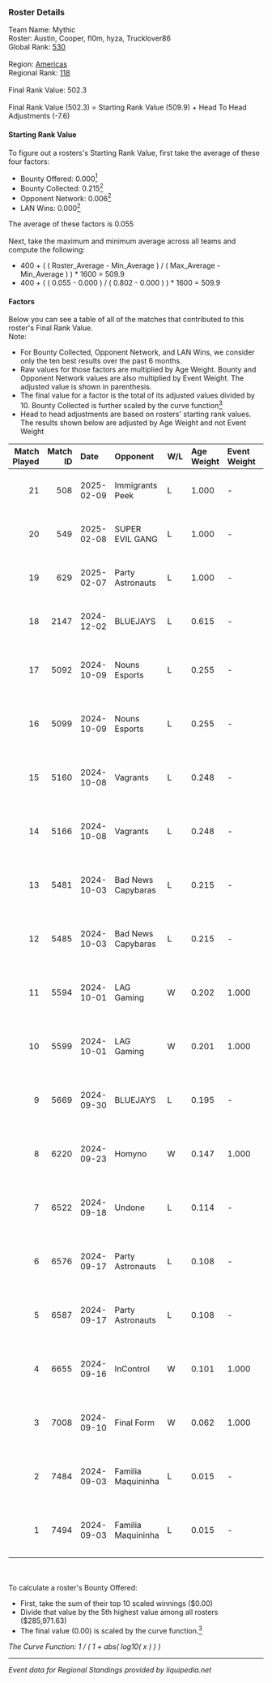 ### Roster Details<br />
Team Name: Mythic<br />
Roster: Austin, Cooper, fl0m, hyza, Trucklover86<br />
Global Rank: [530](../../standings_global_2025_02_28.md)<br />
<br />
Region: [Americas]( ../../standings_americas_2025_02_28.md)<br />
Regional Rank: [118]( ../../standings_americas_2025_02_28.md)<br />
<br />
Final Rank Value:  502.3<br />
<br />
Final Rank Value (502.3) = Starting Rank Value (509.9) + Head To Head Adjustments (-7.6)<br />

#### Starting Rank Value<br />
To figure out a rosters's Starting Rank Value, first take the average of these four factors:<br />
- Bounty Offered: 0.000[<sup>1</sup>](#table2)
- Bounty Collected: 0.215[<sup>2</sup>](#table1)
- Opponent Network: 0.006[<sup>2</sup>](#table1)
- LAN Wins: 0.000[<sup>2</sup>](#table1)

The average of these factors is 0.055<br />
<br />
Next, take the maximum and minimum average across all teams and compute the following:<br />
- 400 + ( ( Roster_Average - Min_Average ) / ( Max_Average - Min_Average ) ) * 1600 = 509.9
- 400 + ( ( 0.055 - 0.000 ) / ( 0.802 - 0.000 ) ) * 1600 = 509.9


#### Factors<br />
Below you can see a table of all of the matches that contributed to this roster's Final Rank Value.<br />
Note:<br />

- For Bounty Collected, Opponent Network, and LAN Wins, we consider only the ten best results over the past 6 months.
- Raw values for those factors are multiplied by Age Weight. Bounty and Opponent Network values are also multiplied by Event Weight. The adjusted value is shown in parenthesis.
- The final value for a factor is the total of its adjusted values divided by 10. Bounty Collected is further scaled by the curve function[<sup>3</sup>](#curveFunction)
- Head to head adjustments are based on rosters' starting rank values. The results shown below are adjusted by Age Weight and not Event Weight
<span id="table1"></span><br />


| Match Played | Match ID | Date       | Opponent           | W/L | Age Weight | Event Weight | Bounty Collected | Opponent Network | LAN Wins  | H2H Adj. | Roster                                         |
| -: | -: | :- | :- | :- | :- | :- | :- | :- | :- | -: | :- |
|           21 |      508 | 2025-02-09 | Immigrants Peek    | L   | 1.000      | -            | -                | -                | -         |    -8.19 | Austin, Cooper, fl0m, hyza, Trucklover86       |
|           20 |      549 | 2025-02-08 | SUPER EVIL GANG    | L   | 1.000      | -            | -                | -                | -         |    -4.80 | Austin, Cooper, fl0m, hyza, Trucklover86       |
|           19 |      629 | 2025-02-07 | Party Astronauts   | L   | 1.000      | -            | -                | -                | -         |    -2.34 | Austin, Cooper, fl0m, hyza, Trucklover86       |
|           18 |     2147 | 2024-12-02 | BLUEJAYS           | L   | 0.615      | -            | -                | -                | -         |    -1.00 | Austin, Cooper, fl0m, hyza, Trucklover86       |
|           17 |     5092 | 2024-10-09 | Nouns Esports      | L   | 0.255      | -            | -                | -                | -         |    -0.34 | Austin, Cooper, fl0m, freakazoid, Trucklover86 |
|           16 |     5099 | 2024-10-09 | Nouns Esports      | L   | 0.255      | -            | -                | -                | -         |    -0.34 | Austin, Cooper, fl0m, freakazoid, Trucklover86 |
|           15 |     5160 | 2024-10-08 | Vagrants           | L   | 0.248      | -            | -                | -                | -         |    -0.75 | Austin, Cooper, fl0m, freakazoid, Trucklover86 |
|           14 |     5166 | 2024-10-08 | Vagrants           | L   | 0.248      | -            | -                | -                | -         |    -0.75 | Austin, Cooper, fl0m, freakazoid, Trucklover86 |
|           13 |     5481 | 2024-10-03 | Bad News Capybaras | L   | 0.215      | -            | -                | -                | -         |    -1.52 | Austin, Cooper, fl0m, freakazoid, Trucklover86 |
|           12 |     5485 | 2024-10-03 | Bad News Capybaras | L   | 0.215      | -            | -                | -                | -         |    -1.54 | Austin, Cooper, fl0m, freakazoid, Trucklover86 |
|           11 |     5594 | 2024-10-01 | LAG Gaming         | W   | 0.202      | 1.000        | 0.002 (0.000)    | 0.030 (0.006)    | 0 (0.000) |     4.14 | Austin, Cooper, fl0m, freakazoid, Trucklover86 |
|           10 |     5599 | 2024-10-01 | LAG Gaming         | W   | 0.201      | 1.000        | 0.002 (0.000)    | 0.030 (0.006)    | 0 (0.000) |     4.20 | Austin, Cooper, fl0m, freakazoid, Trucklover86 |
|            9 |     5669 | 2024-09-30 | BLUEJAYS           | L   | 0.195      | -            | -                | -                | -         |    -0.32 | Austin, Cooper, fl0m, freakazoid, Trucklover86 |
|            8 |     6220 | 2024-09-23 | Homyno             | W   | 0.147      | 1.000        | 0.009 (0.001)    | 0.208 (0.031)    | 0 (0.000) |     3.63 | Austin, Cooper, fl0m, freakazoid, Trucklover86 |
|            7 |     6522 | 2024-09-18 | Undone             | L   | 0.114      | -            | -                | -                | -         |    -0.43 | Austin, Cooper, fl0m, freakazoid, Trucklover86 |
|            6 |     6576 | 2024-09-17 | Party Astronauts   | L   | 0.108      | -            | -                | -                | -         |    -0.28 | Austin, Cooper, fl0m, freakazoid, Trucklover86 |
|            5 |     6587 | 2024-09-17 | Party Astronauts   | L   | 0.108      | -            | -                | -                | -         |    -0.28 | Austin, Cooper, fl0m, freakazoid, Trucklover86 |
|            4 |     6655 | 2024-09-16 | InControl          | W   | 0.101      | 1.000        | 0.002 (0.000)    | 0.094 (0.009)    | 0 (0.000) |     2.24 | Austin, Cooper, fl0m, freakazoid, Trucklover86 |
|            3 |     7008 | 2024-09-10 | Final Form         | W   | 0.062      | 1.000        | 0.001 (0.000)    | 0.083 (0.005)    | 0 (0.000) |     1.28 | Austin, Cooper, fl0m, freakazoid, Trucklover86 |
|            2 |     7484 | 2024-09-03 | Familia Maquininha | L   | 0.015      | -            | -                | -                | -         |    -0.11 | Austin, Cooper, fl0m, freakazoid, Trucklover86 |
|            1 |     7494 | 2024-09-03 | Familia Maquininha | L   | 0.015      | -            | -                | -                | -         |    -0.11 | Austin, Cooper, fl0m, freakazoid, Trucklover86 |

<br />
<span id="table2"></span><br />
To calculate a roster's Bounty Offered:<br />

- First, take the sum of their top 10 scaled winnings ($0.00)
- Divide that value by the 5th highest value among all rosters ($285,971.63)
- The final value (0.00) is scaled by the curve function.[<sup>3</sup>](#curveFunction)

<span id="curveFunction"></span>_The Curve Function: 1 / ( 1 + abs( log10( x ) ) )_<br />

---
_Event data for Regional Standings provided by liquipedia.net_<br />
